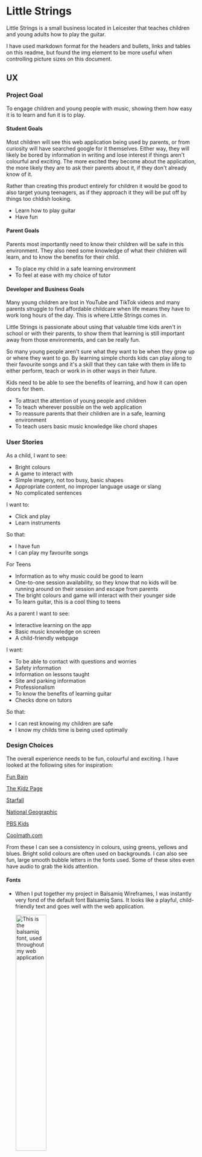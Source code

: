 # Little Strings

Little Strings is a small business located in Leicester that teaches children and young adults how to play the guitar.

I have used markdown format for the headers and bullets, links and tables on this readme, but found the img element to be more useful when controlling picture sizes on this document.

<!--MAIN IMAGE NEED TO DO RESPONSIVE DESIGN-->

## UX

### Project Goal

To engage children and young people with music, showing them how easy it is to learn and fun it is to play.

#### Student Goals

Most children will see this web application being used by parents, or from curiosity will have searched google for it themselves. Either way, they will likely be bored by information in writing and lose interest if things aren't colourful and exciting. The more excited they become about the application, the more likely they are to ask their parents about it, if they don't already know of it.

Rather than creating this product entirely for children it would be good to also target young teenagers, as if they approach it they will be put off by things too chldish looking.

- Learn how to play guitar
- Have fun

#### Parent Goals

Parents most importantly need to know their children will be safe in this environment. They also need some knowledge of what their children will learn, and to know the benefits for their child.

- To place my child in a safe learning environment
- To feel at ease with my choice of tutor

#### Developer and Business Goals

Many young children are lost in YouTube and TikTok videos and many parents struggle to find affordable childcare when life means they have to work long hours of the day. This is where Little Strings comes in.

Little Strings is passionate about using that valuable time kids aren't in school or with their parents, to show them that learning is still important away from those environments, and can be really fun.

So many young people aren't sure what they want to be when they grow up or where they want to go. By learning simple chords kids can play along to their favourite songs and it's a skill that they can take with them in life to either perform, teach or work in in other ways in their future.

Kids need to be able to see the benefits of learning, and how it can open doors for them.

- To attract the attention of young people and children
- To teach wherever possible on the web application
- To reassure parents that their children are in a safe, learning environment
- To teach users basic music knowledge like chord shapes

### User Stories

As a child, I want to see:
- Bright colours
- A game to interact with
- Simple imagery, not too busy, basic shapes
- Appropriate content, no improper language usage or slang
- No complicated sentences

I want to:
- Click and play
- Learn instruments

So that:
- I have fun
- I can play my favourite songs

For Teens

- Information as to why music could be good to learn
- One-to-one session availability, so they know that no kids will be running around on their session and escape from parents
- The bright colours and game will interact with their younger side
- To learn guitar, this is a cool thing to teens

As a parent I want to see:
- Interactive learning on the app
- Basic music knowledge on screen
- A child-friendly webpage

I want:
- To be able to contact with questions and worries
- Safety information
- Information on lessons taught
- Site and parking information
- Professionalism
- To know the benefits of learning guitar
- Checks done on tutors

So that:
- I can rest knowing my children are safe
- I know my childs time is being used optimally

### Design Choices

The overall experience needs to be fun, colourful and exciting. I have looked at the following sites for inspiration:

[Fun Bain](https://www.funbrain.com/)

[The Kidz Page](http://thekidzpage.com/)

[Starfall](https://www.starfall.com/h/)

[National Geographic](https://kids.nationalgeographic.com/)

[PBS Kids](https://pbskids.org/)

[Coolmath.com](https://www.coolmath.com/)

From these I can see a consistency in colours, using greens, yellows and blues. Bright solid colours are often used on backgrounds.
I can also see fun, large smooth bubble letters in the fonts used.
Some of these sites even have audio to grab the kids attention.

#### Fonts

- When I put together my project in Balsamiq Wireframes, I was instantly very fond of the default font Balsamiq Sans. It looks like a playful, child-friendly text and goes well with the web application.

<img src="assets/images/readme-images/font.png" width="40%" alt="This is the balsamiq font, used throughout my web application" style="margin: 0 5%;">

#### Icons

- I have decided to use icons in the navbar, which accurately illustrate the word(s) they are next to, and make things easier for children to understand.

<img src="assets/images/readme-images/navbar-icons.png" width="100%" alt="The navbar icons used">

#### Colours

- Throughout the sites I looked at, I noticed primary colours being used heavily throughout. Any space deemed "boring" by kids but professional by adults is filled with exciting imagery and colours, and my web application is no exception!
- I have chosen green and blue to grab kids attention, as well as a darker green and blue for text and borders, which change when you hover over them.
- Some elements have also had the green and blue swapped around, to add some difference to the site, and the guitar button of the homepage changes from one to the other when you hover on it.
- The exact shades I used were decided using [Coolors](https://coolors.co/).
- I then used the contrast checker on [Webaim](https://webaim.org/resources/contrastchecker/) to ensure the text was readable.

<img src="assets/images/readme-images/colours.png" width="100%" alt="An image of my colours, picked in coolors">

<img src="assets/images/readme-images/contrast.png" width="100%" alt="The contrast checker, checking my colour contrast">

#### Styling

- Curved edges are used a lot, but other shapes have been added to make it more fun. There are oval shapes on the homepage and guitar shapes on the homepage and grown ups page.

- Most of the content is central, with some exceptions appearing on the sides like the guitars on the grown ups page.

- The navbar is more fun with the added icons, and both that and the footer don't take up unnecessary space. Exclamation marks are used throughout the messages to seem more playful.

<img src="assets/images/readme-images/styling.png" width="100%" alt="An image showing the different shapes used">

#### Backgrounds

- An image of a circle of colourful musical notes has been added to each page. The image is interesting and also focusing the users attention to the elements which are mostly in the middle of the page. It is fixed so it remains on screen on all devices.

- Divs with opacity at 0.85% have been put around titles so that the image isn't distracting over them.

<img src="assets/images/background-notes.png" width="100%" alt="The background image, used throughout my web application">

#### Images

- The guitar game chord images were created by me on canva, illustrating each chord from A to G, with bright colours.

<img src="assets/images/g.png" width="50%" alt="The G chord, an image created by me on Canva" style="border-radius: 25px;">

- There is an image of a dinosaur playing the guitar, who I've given the name Larry, for fun.

<img src="assets/images/larry.png" width="50%" alt="Larry, the guitar playing dinosaur" style="background-color: #fafafa; border-radius: 25px;">

- There are guitars made of notes, and relevant images in the carousel. The first is a child being taught, the second, is a group of children in a class, whilst the third is a child practicing at home.

<img src="assets/images/guitar-of-notes.png" width="40%" alt="A guitar made of musical notes" style="background-color: #fafafa; border-radius: 25px; padding: 10px;">

- The images on the front are also related to children and young people playing and learning the guitar.

<img src="assets/images/home-one.png" width="100%" alt="A young girl playing a very small guitar">

### Wireframes

These wireframes were created using Balsamiq:

[Homepage](/assets/images/readme-images/index-wireframe.png)

[Lessons](/assets/images/readme-images/lessons-wireframe.png)

[Grown Ups](/assets/images/readme-images/grown-ups-wireframe.png)

[Guitar Game](/assets/images/readme-images/guitar-game-wireframe.png)

### Prototype

This prototype of index.html was created on figma.com.

[Index Prototype](/assets/images/readme-images/figma-prototype.png)

### Q and A of Potential Users

I spoke to three different potential users regarding the website. One was a parent of a young child, one was a 10 year old, and the other was a music teacher. I showed them what I had made and asked them the following questions:

#### Q1 What makes a good website experience for children?

Parent of a young child:

- "Response"

Younger person:

- "Response"

Teacher:

- "Response"

#### Q2 What information would you be looking for?

Parent of a young child:

- "Response"

Younger person:

- "Response"

Teacher:

- "Response"

#### Q3 Would you use this?

Parent of a young child:

- "Response"

Younger person:

- "Response"

Teacher:

- "Response"

#### Q4 Why?

Parent of a young child:

- "Response"

Younger person:

- "Response"

Teacher:

- "Response"

#### Q5 What changes can I make?

Parent of a young child:

- "Response"

Younger person:

- "Response"

Teacher:

- "Response"

#### Q6 What other questions might parents have?

Parent of a young child:

- "Response"

Younger person:

- "Response"

Teacher:

- "Response"

#### Q7 What did you think of the game? Could it be improved?

Parent of a young child:

- "Response"

Younger person:

- "Response"

Teacher:

- "Response"

### Competitor Review

Who else is there local to Leicester that has similar goals? Well, I found a few guitar teachers, but none near Leicester aimed specifically towards younger people. Here are three examples.

[John Joslin](https://johnjoslinguitarlessonsleicester.com/)

Pros:

- Looks professional through it's use of colours, not a lot of colour, but stylish greys.
- Excellent reviews section.
- Background images relevant and works well.

Cons:

- Wix.com bar along the top makes it look amateur.
- The word "Teacher" is written at the top left and this is clearly an error of some sort.
- All of the information is on one page. The navigation doesn't take you to another page, so if you are on a section, you have to scroll to get back to where you were apart from one button at the very bottom which says back to top.


[Your Guitar Academy](https://yourguitaracademy.com/guitar-lessons-locations/leicester/)

Cons:

- Couldn't even access the site because of a message that says fully booked, which you can't get past unless you enter details. If you haven't engaged the audience, why would they sign up to you?
- Whether they are booked or not, the site should still attempt to show content of some sort. At the very least the fully booked box should have a close tab.

[Intasound](https://www.intasound-music.co.uk/our-services/music-lessons/guitar-lessons/)

Pros:

- The page boasts an extensive list of tutors.

Cons:

- Like looking at a Wikipedia page. All text and space, not much colour or imagery.
- Looks boring, not very artistic.
- Only has basic information about tutors. Some have email links, some don't.

Contacts could've had clickable divs with an image on the front to help sell the tutor.

### Roadmap

This roadmap indicates the importance and viability of specific opportunities.

| Opportunities/Problems      | Importance | Viability   |
| ----------- | ----------- | ----------- |
| Carousel advertising options      | 4       | 5
| Gallery of images from classes    | 2 |5
| Key to chord info   | 3        | 4
| Q&A section for grown ups   | 5        | 5
| Contact form for parents   | 5        | 5
| Game to introduce kids to the guitar   | 4        | 4

<!-- Add other Features -->


## Features 

### Existing Features

- __Navigation Bar__

  - I've opted this time to use a navbar that sits under the logo. The responsiveness of a navbar that sits at the top of a page can be tricky, but also I wanted the options on this page to be more visible than hidden away in a corner, as young children may be using this web application.

- __Footer__

  - I wanted the footer to be fairly symmetrical to the navbar, so gave it the save width, and curved edges.
  
  - On pages where there isn't a link to the contact us section, I've placed a button in the footer.

<img src="assets/images/readme-images/footer.png" width="100%" alt="The web application's footer element">

- __Logo__

  - I created the logo using Canva. I wanted a coloured guitar silhouette with the words "Little Strings" inside, using the font used across the site. This logo isn't too complicated, is to the point, is consistent in colour and text, and looks fun.

  - The colour darkens whenever hovered over.
<div style="display: flex;">
<img src="assets/images/logo.png" width="40%" alt="The web application's footer element" style="background-color: #fafafa; border-radius: 25px; margin-left: 5%; margin-right: 5%">
<img src="assets/images/logo-color-change.png" width="40%" alt="The web application's footer element" style="background-color: #fafafa; border-radius: 25px; margin-left: 5%; margin-right: 5%">
</div>

- __The landing page info boxes__

  - Short sentences, to the point, nothing too complicated for children, with large font.

- __The landing page guitar game button__

  - The guitar game button is massive. It is designed to attract the attention of the younger audience, with the dinosaur image inserted and a colour change on hover.

  - Getting the circles to change colour when hovered was very difficult in css, so I instead wrote some javascript code to get it working.

<img src="assets/images/readme-images/guitar-button-green.png" width="100%" alt="The guitar button on the homepage">

<img src="assets/images/readme-images/guitar-button-blue.png" width="100%" alt="The guitar button hover effect">

- __The lessons page Carousel__

  - I used the W3Schools bootstrap carousel page for the initial template of my carousel.

  - I decided to split it down the middle and have image on one side and text on the other, so that the images wouldn't distract the text, but also to add some fun illustration to the text side.

  - I added musical notes of varying colours and kept the colour scheme used throughout the site for the text and textbox.
  
Image

- __The lessons page key to chord searcher__

  - 

Image

- __The grown ups page accordion__

  - 

Image

- __The grown ups page contact form__

  - 

Image

- __The guitar game__

  - 

Image


### Features Left to Implement

- __Other Section__

  What else could you add to this?

  Keyboard?

## Testing 

CONTENTS?

### Automated Testing

### W3C Validation
<!-- DO AT THE END -->

- HTML [W3C validator](https://validator.w3.org/)

  - RESULTS

- CSS [(Jigsaw) validator](https://jigsaw.w3.org/css-validator/)

- RESULTS

<!--<p>
  <a href="http://jigsaw.w3.org/css-validator/check/referer">
    <img  style="border:0;width:88px;height:31px;margin:auto;display:flex;"
          src="http://jigsaw.w3.org/css-validator/images/vcss"
          alt="Valid CSS!" />
    </a>
</p>-->

### Javascript Validation

This test.js contains 62 automatic tests for the guitar game, which all currently pass.

[Guitar Game Jest Test File](/assets/js/guitar-game-script.test.js)

GROWN-UPS TEST SCRIPT

INDEX TEST SCRIPT

LESSONS TEST SCRIPT

EMAIL TEST SCRIPT

### Lighthouse

RESULTS

#### Mobile Lighthouse

RESULTS

### Manual Testing

#### STUDENT GOALS

| Goals | How are they achieved? |
| :--- | :--- |
| STUDENT GOAL 1 | Stuff |
| STUDENT GOAL 2 | Stuff |
| STUDENT GOAL 3 | Stuff |

#### PARENTS GOALS

| Goals | How are they achieved? |
| :--- | :--- |
| PARENT GOAL 1 | Stuff |
| PARENT GOAL 2 | Stuff |
| PARENT GOAL 3 | Stuff |

#### DEVELOPER GOALS

| Goals | How are they achieved? |
| :--- | :--- |
| DEV GOAL 1 | Stuff |
| DEV GOAL 2 | Stuff |
| DEV GOAL 3 | Stuff |

#### Components

This project has been tested using the following browsers:
EXAMPLE
On the following devices
EXAMPLE

`Homepage`

| Feature | Expected Outcome | Testing Performed | Result | Pass/Fail |
| --- | --- | --- | --- | --- |
| The five Homepage buttons (including icon) | Take user to the correct page, CSS changes on hover | Clicked Buttons | Contact Us Fail | Fail |
| Navbar links | Links take user to correct pages, CSS changes on hover | Clicked Links | All four links work, CSS changes on hover | Pass

`Lessons`

| Feature | Expected Outcome | Testing Performed | Result | Pass/Fail |
| --- | --- | --- | --- | --- |
| The two Lessons buttons (including icon) | Take user to the correct page, hover changes CSS | Clicked Buttons | Contact Us Fail | Fail |
| Navbar links | Links take user to correct pages, CSS changes on hover | Clicked Links | All four links work, CSS changes on hover | Pass
| Carousel | Rolls on its own | Waiting upon loading page | Carousel rolls through items | Pass |
| Carousel | Left and Right buttons navigate correctly | Clicked left and right controls | Navigates correctly | Pass |
| Selector | Has options A, C, D, E, G | Clicked Selector | Has correct options | Pass |

Correct results will be tested automatically.

`Grown Ups`

| Feature | Expected Outcome | Testing Performed | Result | Pass/Fail |
| --- | --- | --- | --- | --- |
| The logo Grown Ups button | Take user to the Homepage, hover changes css | Clicked Buttons | Links correctly, CSS changed | Pass |
| Navbar links | Links take user to correct pages, hover changes CSS | Clicked Links | All four links work, CSS changes on hover | Pass
| Submit Button | Send's data, hover changes CSS | Clicked Button | N/A | N/A |
| Form | Must have data in all 3 inputs | Tried to submit without | Shows correct error message | Pass |
| Form | Must not accept incorrect email format | Typed different format | Shows correct error message | Pass |
| Accordion | CSS changes on hover | Hovered over options | CSS changes | Pass |

Accordion testing has been done automatically.

`Guitar Game`

| Feature | Expected Outcome | Testing Performed | Result | Pass/Fail |
| --- | --- | --- | --- | --- |
| The Guitar Game logo and Contact Us button | Take user to correct pages, hover changes css | Clicked Buttons | Contact Us doesn't work, CSS changed | Fail |
| Navbar links | Links take user to correct pages, hover changes CSS | Clicked Links | All four links work, CSS changes on hover | Pass
| Five chord buttons, play button | CSS changes on hover | Clicked Element | CSS changes | Pass |
| "My Guess" selector | Has correct five options | Clicked Element | Has correct options | Pass |

Guitar Game testing has been done automatically

### Fixed Bugs

This is a detailed log of the issues I ran into whilst coding my first project, and how I overcame them.

1). The first issue I found was trying to create the grid layout on my homepage. I spent a while changing classes and moving elements only to realise I'd forgotten to identify the classes as grid areas in css. I then noticed when this still didn't work, that my closing div tag of the homepage-one div was inline with the opening tag, rather than after the content. Fixing this corrected the issue.

IMAGES.

2). The next thing I noticed was that my lessons navbar styling was appearing different than my other pages, even though it had the same code. This is because I've been using bootstrap on my navbar, and have inherited some of its properties. This was only proving to be an issue on my lessons page because in order to get my carousel working, I had to paste a different version of bootstrap into my html's head element. I used dev tools to identify the different styling that was effecting my lessons navbar and corrected the issue that way.

IMAGES.

3). A bit issue I had with coding the guitar game, came when I tried to use push and splice on an array in JavaScript. Every google fix was the same, make sure you're using the function on an array! I was indeed using the functions on an array, but when I tested the code, I had a fail saying that the push and splice functions didn't exist. I used console.log to try and figure out what was wrong, but it confirmed that I was definitely testing an array.

In the end I used the help of a tutor to get to the bottom of the issue, which wasn't my code, but the test itself. The test was using the beforeall function to set the array, which was only containing one piece of data, and I had it set to a string. By setting the array to a string in the test, the test was failing. I changed this to an array, and actually realised later on that this array would only ever hold one piece of data, and so a string was the right way to go about it in the end. I got rid of the push and splice functions and used the equals sign instead.

IMAGES

4). During the game sequence, I needed to take my chord image div, and change it. To do so I had to take away the previous class added and add a new one, which proved to be particularly difficult. I used console.log before and after the function so I could see step by step what my code was doing and managed to fix the issue using an if statement. The statement checks the value of new class added, and gets rid of any other potential chord classes, making sure that only the correct chord class is in effect.

IMAGES

5). Navbar responsiveness.

IMAGES

6). Contact us buttons, going down the page.

IMAGES

7). Overflow: hidden helped when setting my grid on guitar game, means things can overlap so speech bubble can overlap larry

8). struggled with concept of columns and rows and realised i had wrong calling - speech instead of larrys speech

9). lowerAnswer = userAnswer.toLowerCase(); fixed the issue of capital letters not being accepted

10). used the for loop to iterate through the three correct and wrong answers and make sure the correct message is being shown, rather than use the long-winded way used earlier.

11). blue border after click, because of :focus outline, set to 0 and give rgb property


12). ccsChange // I have used a longer if statement ass opposed to a for loop due to the fact that there are two important classes that I don't want removed.
    // I could still have used a for loop but would probably have been as complicated as this is, and I wanted to show I could achieve the same result
    // in two different ways.
Two tests not working for containing variables in correct and wrong answer arrays. I have screenshot for this one.

13). I had to create two more states in the object game, old message, and new message.
I used strings rather than variables in the correct and wrong choices arrays, defining what they were in the functions instead.
I then created the random message generators, one for wrong, one for right, and two check functions to see if the results obtained were the same as before.
Now, whenever a message is returned that is the same as before, the generator is run again, meaning that the same message does not appear twice in a row.
There may well be a much less exhausting way to do this! But this is the way that I fixed the issue.

14). I had an issue where the accordion just flash showed the result. I added the jquery script to my grown ups page and changed the javascript originally written by W3Schools, adding the jquery code so that they slide up and down instead.

15). On the lessons page, the guitar logo changed colour only when hovered on the very bottom of it. The only difference betweem this and other pages was the bootstrap callings being made to make the carousel work. I tried to place the bootstrap link that I am using on the other pages last, and this worked, however, it changed the carousel indicators. My guess is this css version doesn't support whatever styling was being used on the indicators, so I styled them myself. Now the guitar hover works, and the indicators are better than before, as their colour matches that of the rest of the application.

16). Lessons navbar displaying differently, because of all the bootstrap differences. I added some styling to parts of the navbar (padding right and left on navbardropdown to 0, padding-top 5% to list items, height declarations to stop there being differences on different pages).

17). Tomislav_5P Helped with issue regarding the keys not updating the text underneath on lessons page. adding the change event listener solved this issue.

18). Guitars either side of the form were absolute, which worked fine but when the accordions were clicked, and the form pushed down, the guitars stayed where they were, ruining the layout. I wanted the guitars to not appear above and below the titles, but rather be at the side of them, so I decided to put the titles inside the form, which had width: 33%, meaning the guitars could be position: relative and would move with the accordions.

19). Explain how and why of mouse over and out on index page! Could affect the circles when hovering over the button.

### Unfixed Bugs

There are no bugs unfixed to my knowledge.

## Deployment
<!--
THIS MAY HAVE TO BE THE SAME?!

This project was developed using Gitpod, committed to git and pushed using the built in function within Gitpod.

To deploy this page, I followed the following steps.

1. Log into GitHub.

2. Select project-one-relieve from list of repositories.

3. From the top menu items, select settings.

4. Select Pages from the left hand side menu.

5. Under Source click the drop-down menu labelled None and select main.

6. On selecting main the page is automatically refreshed, the website is now deployed.

7. Scroll back down to the GitHub Pages section to retrieve the link to the deployed website.

At the time of submitting this project, the Development Branch and Master Branch were identical.

To clone you will need

1. A [GitHub](https://github.com/) account.

2. The [Chrome](https://www.google.com/intl/en_uk/chrome/) browser.

Then follow the following steps:

1. Install the Gitpod Browser Extension for Chrome.

2. After installation, restart the browser.

3. Log into Gitpod with your account.

4. Navigate to the Project GitHub repository.

5. Click the green Gitpod button in the top right corner of the repository.

6. A new Gitpod workplace will created from the code in github where you can work locally.

To work on the project code within a local IDE such as VSCode, Python, etc.

1. Follow [this link](https://github.com/ryanmcnally93/project-one-relieve) to the Project GitHub repository.

2. Under the repository name, click "Clone the download".

3. In the clone with HTTPs section, copy the clone URL for the repository.

4. In your local IDE open the terminal.

5. Change the current working directory to the location where you want the cloned directory to be made.

6. Type git clone, and then paste the URL you copied in Step 3.

7. Press Enter. Your local clone will be created.

The site had no broken links, but the images wouldn't show initially. I had to change the style.css background URL's to include "/project-one-relieve/" and after that they worked correctly.-->

## Credits 

### Content 

- The code I used for the accordion, I got from [W3S.](https://www.w3schools.com/howto/howto_js_accordion.asp) I used their template and added my own questions and answers.

- The carousel code was also found on [W3S.](https://www.w3schools.com/bootstrap/bootstrap_carousel.asp) This code uses bootstrap classes to achieve the carousel. I decided to create the divs inside the carousel to split it in half, with information as well as pictures, but the code that makes it work is from bootstrap.

- Whenever I needed to crop an image quickly, I used [iloveimg.](https://www.iloveimg.com/crop-image)

- The accordion was originally copied and pasted from [W3S.](https://www.w3schools.com/howto/howto_js_accordion.asp), although changes were made afterwards.

- The email javascipt was written as I followed the Code Institute course videos, and have a lot of similarities.

### Media
EXAMPLES
- All of the following images are from pexels.com, below is a list of the image names and the author who posted them on [pexels.com.](https://pexels.com)
<!--
- index-hero.jpeg, small-index.jpeg - [Gustavo Fring.](https://www.pexels.com/@gustavo-fring/)-->
- Don't forget Larry!

### Acknowledgements

-   My Mentor Jubril Akolade for continuous helpful feedback.

-   My college contacts Ben Smith and Pasquale Fasulo for his support throughout. 

-   Tutor support and the Slack community at Code Institute for their help too.

## Lighthouse Scores
EXAMPLE
<!--
[Homepage](/assets/images/readme-images/home-lighthouse.png)

[Benefits](/assets/images/readme-images/benefits-lighthouse.png)

[Classes](/assets/images/readme-images/classes-lighthouse.png)

[Sign up](/assets/images/readme-images/signup-lighthouse.png)-->

This readme.md was spellchecked using the spell checker extension for Chrome.